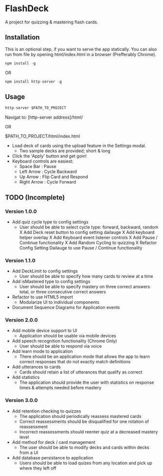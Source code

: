 # FlashDeck #

A project for quizzing & mastering flash cards.

## Installation ##

This is an optional step, if you want to serve the app statically.
You can also run from file by opening html/index.html in a browser (Prefferably Chrome).

```dart
npm install -g
```

OR

```dart
npm install http-server -g
```

## Usage ##

```dart
http-server $PATH_TO_PROJECT
```
Navigat to: [http-server address]/html/

OR

$PATH_TO_PROJECT/html/index.html

*   Load deck of cards using the upload feature in the Settings modal.
    *  Two sample decks are provided; short & long
*   Click the 'Apply' button and get goin!
*   Keyboard controls are easiest:
    *  Space Bar   : Pause
    *  Left Arrow  : Cycle Backward
    *  Up Arrow    : Flip Card and Respond
    *  Right Arrow : Cycle Forward

## TODO (Incomplete) ##

### Version 1.0.0 ###

* Add quiz cycle type to config settings
    * User should be able to select cycle type: forward, backward, random
X Add Deck reset button to config setting dailauge
X Add keyboard helper overlay
X Add Keyboard event listener controls
X Add Pause / Continue functionality
X Add Random Cycling to quizzing
X Refactor Config Setting Dailauge to use Pause / Continue functionality

### Version 1.1.0 ###

* Add DeckLimit to config settings
    * User should be able to specify how many cards to review at a time
* Add isMastered type to config settings
    * User should be able to specify mastery on three correct answers total, or three consecutive correct answers
* Refactor to use HTML5 import
    * Modularize UI to individual components
* Document Sequence Diagrams for Application events

### Version 2.0.0 ###

* Add mobile device support to UI
    * Application should be usable via mobile devices
* Add speech recognition functionality (Chrome Only)
    * User should be able to respond via voice
* Add learn mode to application
    * There should be an application mode that allows the app to learn correct responses that do not exactly match definitions
* Add utterances to cards
    * Cards should retain a list of utterances that qualify as correct
* Add statistics
    * The application should provide the user with statistics on response times & attempts needed before mastery
    
### Version 3.0.0 ###

* Add retention checking to quizzes
    * The application should periodically reassess mastered cards
    * Correct reassessments should be disqualified for one rotation of reassessment
    * Incorrect reassessments should reenter quiz at a decreased mastery level
* Add method for deck / card management
    * The user should be able to modify decks and cards within decks from a UI
* Add database persistance to application
    * Users should be able to load quizes from any location and pick up where they left off